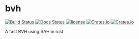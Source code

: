 # bvh
[![Build Status](https://travis-ci.org/svenstaro/bvh.svg?branch=master)](https://travis-ci.org/svenstaro/bvh) [![Docs Status](https://docs.rs/bvh/badge.svg)](https://docs.rs/crate/bvh) [![license](http://img.shields.io/badge/license-MIT-blue.svg)](https://github.com/svenstaro/bvh/blob/master/LICENSE-MIT) [![Crates.io](https://img.shields.io/crates/v/clap.svg)](https://crates.io/crates/bvh) [![Crates.io](https://img.shields.io/crates/d/clap.svg)](https://crates.io/crates/bvh)

A fast BVH using SAH in rust
